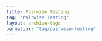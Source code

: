 ```yaml
---
title: Pairwise Testing
tag: "Pairwise Testing"
layout: archive-tags
permalink: "tag/pairwise-testing"
---
```

